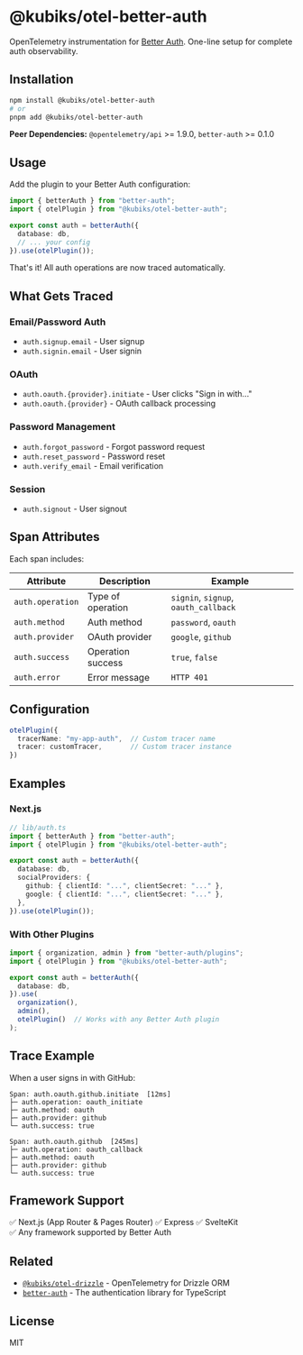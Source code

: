 # @kubiks/otel-better-auth

OpenTelemetry instrumentation for [Better Auth](https://better-auth.com/). One-line setup for complete auth observability.

## Installation

```bash
npm install @kubiks/otel-better-auth
# or
pnpm add @kubiks/otel-better-auth
```

**Peer Dependencies:** `@opentelemetry/api` >= 1.9.0, `better-auth` >= 0.1.0

## Usage

Add the plugin to your Better Auth configuration:

```typescript
import { betterAuth } from "better-auth";
import { otelPlugin } from "@kubiks/otel-better-auth";

export const auth = betterAuth({
  database: db,
  // ... your config
}).use(otelPlugin());
```

That's it! All auth operations are now traced automatically.

## What Gets Traced

### Email/Password Auth
- `auth.signup.email` - User signup
- `auth.signin.email` - User signin

### OAuth
- `auth.oauth.{provider}.initiate` - User clicks "Sign in with..."
- `auth.oauth.{provider}` - OAuth callback processing

### Password Management
- `auth.forgot_password` - Forgot password request
- `auth.reset_password` - Password reset
- `auth.verify_email` - Email verification

### Session
- `auth.signout` - User signout

## Span Attributes

Each span includes:

| Attribute | Description | Example |
|-----------|-------------|---------|
| `auth.operation` | Type of operation | `signin`, `signup`, `oauth_callback` |
| `auth.method` | Auth method | `password`, `oauth` |
| `auth.provider` | OAuth provider | `google`, `github` |
| `auth.success` | Operation success | `true`, `false` |
| `auth.error` | Error message | `HTTP 401` |

## Configuration

```typescript
otelPlugin({
  tracerName: "my-app-auth",  // Custom tracer name
  tracer: customTracer,       // Custom tracer instance
})
```

## Examples

### Next.js

```typescript
// lib/auth.ts
import { betterAuth } from "better-auth";
import { otelPlugin } from "@kubiks/otel-better-auth";

export const auth = betterAuth({
  database: db,
  socialProviders: {
    github: { clientId: "...", clientSecret: "..." },
    google: { clientId: "...", clientSecret: "..." },
  },
}).use(otelPlugin());
```

### With Other Plugins

```typescript
import { organization, admin } from "better-auth/plugins";
import { otelPlugin } from "@kubiks/otel-better-auth";

export const auth = betterAuth({
  database: db,
}).use(
  organization(),
  admin(),
  otelPlugin()  // Works with any Better Auth plugin
);
```

## Trace Example

When a user signs in with GitHub:

```
Span: auth.oauth.github.initiate  [12ms]
├─ auth.operation: oauth_initiate
├─ auth.method: oauth
├─ auth.provider: github
└─ auth.success: true

Span: auth.oauth.github  [245ms]
├─ auth.operation: oauth_callback
├─ auth.method: oauth
├─ auth.provider: github
└─ auth.success: true
```

## Framework Support

✅ Next.js (App Router & Pages Router)
✅ Express
✅ SvelteKit  
✅ Any framework supported by Better Auth

## Related

- [`@kubiks/otel-drizzle`](../otel-drizzle) - OpenTelemetry for Drizzle ORM
- [`better-auth`](https://better-auth.com/) - The authentication library for TypeScript

## License

MIT
